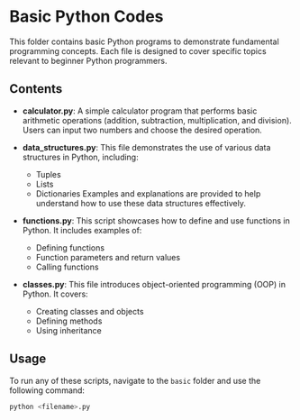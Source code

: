# Basic Python Codes

This folder contains basic Python programs to demonstrate fundamental programming concepts. Each file is designed to cover specific topics relevant to beginner Python programmers.

## Contents

- **calculator.py**: A simple calculator program that performs basic arithmetic operations (addition, subtraction, multiplication, and division). Users can input two numbers and choose the desired operation.

- **data_structures.py**: This file demonstrates the use of various data structures in Python, including:
  - Tuples
  - Lists
  - Dictionaries
  Examples and explanations are provided to help understand how to use these data structures effectively.

- **functions.py**: This script showcases how to define and use functions in Python. It includes examples of:
  - Defining functions
  - Function parameters and return values
  - Calling functions

- **classes.py**: This file introduces object-oriented programming (OOP) in Python. It covers:
  - Creating classes and objects
  - Defining methods
  - Using inheritance

## Usage

To run any of these scripts, navigate to the `basic` folder and use the following command:

```bash
python <filename>.py
